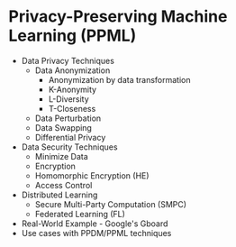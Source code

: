 # Privacy-Preserving Machine Learning (PPML)

- Data Privacy Techniques
    - Data Anonymization
        - Anonymization by data transformation
        - K-Anonymity
        - L-Diversity
        - T-Closeness
    - Data Perturbation
    - Data Swapping
    - Differential Privacy
- Data Security Techniques
    - Minimize Data
    - Encryption
    - Homomorphic Encryption (HE)
    - Access Control
- Distributed Learning
    - Secure Multi-Party Computation (SMPC)
    - Federated Learning (FL)
- Real-World Example - Google's Gboard
- Use cases with PPDM/PPML techniques
